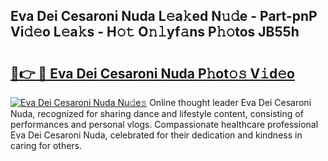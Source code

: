## Eva Dei Cesaroni Nuda L𝚎a𝚔ed N𝚞𝚍e - Part-pnP Vi𝚍𝚎o L𝚎a𝚔s - H𝚘𝚝 O𝚗𝚕yf𝚊ns P𝚑𝚘tos JB55h

# <h2><a href="http://kfajs11.oniu.top/?m=Eva+Dei+Cesaroni+Nuda">🔗👉 🔴 Eva Dei Cesaroni Nuda P𝚑ot𝚘𝚜 V𝚒d𝚎o</a></h2>

[![Eva Dei Cesaroni Nuda Nu𝚍e𝚜](https://i.imgur.com/0qMVB7G.gif)](http://kfajs11.oniu.top/?m=Eva+Dei+Cesaroni+Nuda)
Online thought leader Eva Dei Cesaroni Nuda, recognized for sharing dance and lifestyle content, consisting of performances and personal vlogs. Compassionate healthcare professional Eva Dei Cesaroni Nuda, celebrated for their dedication and kindness in caring for others.  
